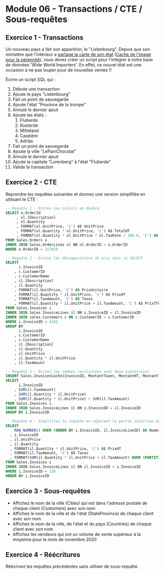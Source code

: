 # Module 06 - Transactions / CTE / Sous-requêtes

## Exercice 1 - Transactions

Un nouveau pays a fait son apparition, le "Listenbourg". Depuis que son ministère que l'intérieur a [partagé la carte de son état](https://twitter.com/IntrListenbourg/status/1587114632061272064) ([Cache de l'image pour la pérennité](img/FgaQNkpX0AEP7cs.jpeg)), vous devez créer un script pour l'intégrer à notre base de données 'Wide World Importers'. En effet, ce nouvel état est une occasion à ne pas louper pour de nouvelles ventes !!

Écrire un script SQL qui :

1. Débute une transaction
2. Ajoute le pays "Listenbourg"
3. Fait un point de sauvegarde
4. Ajoute l'état "Province de la trompe"
5. Annule le dernier ajout
6. Ajoute les états :
    1. Fluberde
    2. Kusterde
    3. Mitteland
    4. Caséière
    5. Adriàs
7. Fait un point de sauvegarde
8. Ajoute la ville "LePainChocolat"
9. Annule le dernier ajout
10. Ajoute la capitale "Lurenberg" à l'état "Fluberde"
11. Valide la transaction

## Exercice 2 - CTE

Reprendre les requêtes suivantes et donnez une version simplifiée en utilisant le CTE :

```sql
-- Requête 1 - Évitez les calculs en double
SELECT o.OrderId
     , ol.[Description]
	 , ol.Quantity
	 , FORMAT(ol.UnitPrice, 'C') AS UnitPrice
	 , FORMAT(ol.Quantity * ol.UnitPrice, 'C') AS TotalHT
	 , FORMAT(ol.Quantity * ol.UnitPrice * ol.TaxRate / 100.0, 'C') AS Taxes
FROM Sales.Orders o
INNER JOIN Sales.OrderLines ol ON ol.OrderID = o.OrderID
WHERE o.OrderID = 217829

-- Requête 2 - Évitez les décompositions de prix dans le SELECT
SELECT 
	  i.InvoiceID
	, c.CustomerID
	, c.CustomerName
	, il.[Description]
	, il.Quantity
	, FORMAT(il.UnitPrice, 'C') AS PrixUnitaire
	, FORMAT(il.Quantity * il.UnitPrice, 'C') AS PrixHT
	, FORMAT(il.TaxAmount, 'C') AS Taxes
	, FORMAT(il.Quantity * il.UnitPrice + il.TaxAmount, 'C') AS PrixTTC
FROM Sales.Invoices i
INNER JOIN Sales.InvoiceLines il ON i.InvoiceID = il.InvoiceID
INNER JOIN sales.Customers c ON c.CustomerID = i.CustomerID
WHERE i.InvoiceID = 4242
GROUP BY 
	  i.InvoiceID
	, c.CustomerID
	, c.CustomerName
	, il.[Description]
	, il.Quantity
	, il.UnitPrice
	, il.Quantity * il.UnitPrice 
	, il.TaxAmount

-- Requête 3 - Évitez les sommes recalculées avec deux expressions
INSERT Sales.InvoicesCache(InvoiceID, MontantTaxes, MontantHT, MontantTTC)
SELECT 
	  i.InvoiceID
	, SUM(il.TaxAmount)
	, SUM(il.Quantity * il.UnitPrice)
	, SUM(il.Quantity * il.UnitPrice) + SUM(il.TaxAmount)
FROM Sales.Invoices i
INNER JOIN Sales.InvoiceLines il ON i.InvoiceID = il.InvoiceID
GROUP BY i.InvoiceID

-- Requête 4 - Simplifiez la requête en séparant la partie sélection des données de l'application de fonctions de fenêtrage
SELECT 
    ROW_NUMBER() OVER (ORDER BY i.InvoiceID, il.InvoiceLineID) AS NumeroLigne
  , i.InvoiceID
  , il.UnitPrice
  , il.Quantity 
  , FORMAT(il.Quantity * il.UnitPrice, 'C') AS PrixHT
  , FORMAT(il.TaxAmount, 'C') AS Taxes
  , FORMAT(SUM(il.Quantity * il.UnitPrice + il.TaxAmount) OVER (PARTITION BY i.InvoiceID ORDER BY il.InvoiceLineID ROWS BETWEEN UNBOUNDED PRECEDING AND CURRENT ROW), 'C') AS TotalTTCCourant
FROM Sales.Invoices i
INNER JOIN Sales.InvoiceLines il ON il.InvoiceID = i.InvoiceID
WHERE i.InvoiceID = 126
ORDER BY i.InvoiceID
```

## Exercice 3 - Sous-requêtes

- Affichez le nom de la ville (Cities) qui est dans l'adresse postale de chaque client (Customers) avec son nom
- Affichez le nom de la ville et de l'état (StateProvince) de chaque client avec son nom
- Affichez le nom de la ville, de l'état et du pays (Countries) de chaque client avec son nom
- Affichez les vendeurs qui ont un volume de vente supérieur à la moyenne pour le mois de novembre 2020

## Exercice 4 - Réécritures

Réécrivez les requêtes précédentes sans utiliser de sous-requête.
